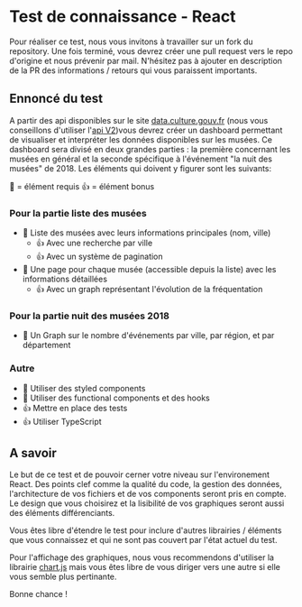 # Test de connaissance - React
Pour réaliser ce test, nous vous invitons à travailler sur un fork du repository. Une fois terminé, vous devrez créer une pull request vers le repo d'origine et nous prévenir par mail. N'hésitez pas à ajouter en description de la PR des informations / retours qui vous paraissent importants.

## Ennoncé du test
A partir des api disponibles sur le site [data.culture.gouv.fr][1] (nous vous conseillons d'utiliser l'[api V2][2])vous devrez créer un dashboard permettant de visualiser et interpréter les données disponibles sur les musées. Ce dashboard sera divisé en deux grandes parties : la première concernant les musées en général et la seconde spécifique à l'événement "la nuit des musées" de 2018. Les éléments qui doivent y figurer sont les suivants:

🎯 = élément requis
👍 = élément bonus

### Pour la partie liste des musées
- 🎯 Liste des musées avec leurs informations principales (nom, ville)
  + 👍 Avec une recherche par ville
  + 👍 Avec un système de pagination
- 🎯 Une page pour chaque musée (accessible depuis la liste) avec les informations détaillées
  + 👍 Avec un graph représentant l'évolution de la fréquentation

### Pour la partie nuit des musées 2018
- 🎯 Un Graph sur le nombre d'événements par ville, par région, et par département

### Autre
+ 🎯 Utiliser des styled components
+ 🎯 Utiliser des functional components et des hooks
+ 👍 Mettre en place des tests
+ 👍 Utiliser TypeScript

## A savoir
Le but de ce test et de pouvoir cerner votre niveau sur l'environement React. Des points clef comme la qualité du code, la gestion des données, l'architecture de vos fichiers et de vos components seront pris en compte. Le design que vous choisirez et la lisibilité de vos graphiques seront aussi des éléments différenciants.

Vous êtes libre d'étendre le test pour inclure d'autres librairies / éléments que vous connaissez et qui ne sont pas couvert par l'état actuel du test.

Pour l'affichage des graphiques, nous vous recommendons d'utiliser la librairie [chart.js][3] mais vous êtes libre de vous diriger vers une autre si elle vous semble plus pertinante.

Bonne chance !

[1]: https://data.culture.gouv.fr/explore/?refine.theme=Mus%C3%A9es&sort=modified
[2]: https://data.culture.gouv.fr/api/v2/console
[3]: https://github.com/chartjs/Chart.js
